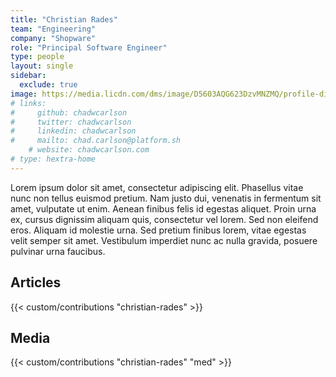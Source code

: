 ```yaml
---
title: "Christian Rades"
team: "Engineering"
company: "Shopware"
role: "Principal Software Engineer"
type: people
layout: single
sidebar:
  exclude: true
image: https://media.licdn.com/dms/image/D5603AQG623DzvMNZMQ/profile-displayphoto-shrink_200_200/0/1690381032348?e=1727913600&v=beta&t=oPjOMLQRsH-ptuMx_C8qTgQsNjm_Pb5y0WEtv3R8R8k
# links:
#     github: chadwcarlson
#     twitter: chadwcarlson
#     linkedin: chadwcarlson
#     mailto: chad.carlson@platform.sh
    # website: chadwcarlson.com
# type: hextra-home
---
```


Lorem ipsum dolor sit amet, consectetur adipiscing elit. Phasellus vitae nunc non tellus euismod pretium. Nam justo dui, venenatis in fermentum sit amet, vulputate ut enim. Aenean finibus felis id egestas aliquet. Proin urna ex, cursus dignissim aliquam quis, consectetur vel lorem. Sed non eleifend eros. Aliquam id molestie urna. Sed pretium finibus lorem, vitae egestas velit semper sit amet. Vestibulum imperdiet nunc ac nulla gravida, posuere pulvinar urna faucibus. 

## Articles

{{< custom/contributions "christian-rades" >}}

## Media

{{< custom/contributions "christian-rades" "med" >}}
